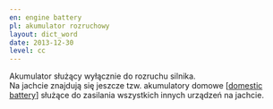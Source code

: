 ```yaml
---
en: engine battery
pl: akumulator rozruchowy
layout: dict_word
date: 2013-12-30
level: cc
---
```


Akumulator służący wyłącznie do rozruchu silnika.  
Na jachcie znajdują się jeszcze tzw. akumulatory domowe [[domestic battery](/dict/hull/domestic-battery.html)] służące do zasilania wszystkich innych urządzeń na jachcie. 